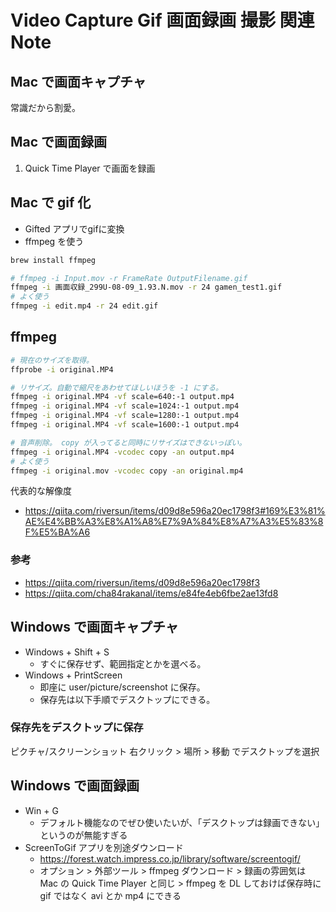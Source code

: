 Video Capture Gif 画面録画 撮影 関連 Note
===

## Mac で画面キャプチャ

常識だから割愛。

## Mac で画面録画

1. Quick Time Player で画面を録画

## Mac で gif 化

- Gifted アプリでgifに変換
- ffmpeg を使う

```bash
brew install ffmpeg

# ffmpeg -i Input.mov -r FrameRate OutputFilename.gif
ffmpeg -i 画面収録_299U-08-09_1.93.N.mov -r 24 gamen_test1.gif
# よく使う
ffmpeg -i edit.mp4 -r 24 edit.gif
```

## ffmpeg

```bash
# 現在のサイズを取得。
ffprobe -i original.MP4

# リサイズ。自動で縮尺をあわせてほしいほうを -1 にする。
ffmpeg -i original.MP4 -vf scale=640:-1 output.mp4
ffmpeg -i original.MP4 -vf scale=1024:-1 output.mp4
ffmpeg -i original.MP4 -vf scale=1280:-1 output.mp4
ffmpeg -i original.MP4 -vf scale=1600:-1 output.mp4

# 音声削除。 copy が入ってると同時にリサイズはできないっぽい。
ffmpeg -i original.MP4 -vcodec copy -an output.mp4
# よく使う
ffmpeg -i original.mov -vcodec copy -an original.mp4
```

代表的な解像度

- https://qiita.com/riversun/items/d09d8e596a20ec1798f3#169%E3%81%AE%E4%BB%A3%E8%A1%A8%E7%9A%84%E8%A7%A3%E5%83%8F%E5%BA%A6

### 参考

- https://qiita.com/riversun/items/d09d8e596a20ec1798f3
- https://qiita.com/cha84rakanal/items/e84fe4eb6fbe2ae13fd8


## Windows で画面キャプチャ

- Windows + Shift + S
    - すぐに保存せず、範囲指定とかを選べる。
- Windows + PrintScreen
    - 即座に user/picture/screenshot に保存。
    - 保存先は以下手順でデスクトップにできる。

### 保存先をデスクトップに保存

ピクチャ/スクリーンショット 右クリック > 場所 > 移動 でデスクトップを選択

## Windows で画面録画

- Win + G
    - デフォルト機能なのでぜひ使いたいが、「デスクトップは録画できない」というのが無能すぎる
- ScreenToGif アプリを別途ダウンロード
    - https://forest.watch.impress.co.jp/library/software/screentogif/
    - オプション > 外部ツール > ffmpeg ダウンロード > 録画の雰囲気は Mac の Quick Time Player と同じ > ffmpeg を DL しておけば保存時に gif ではなく avi とか mp4 にできる
